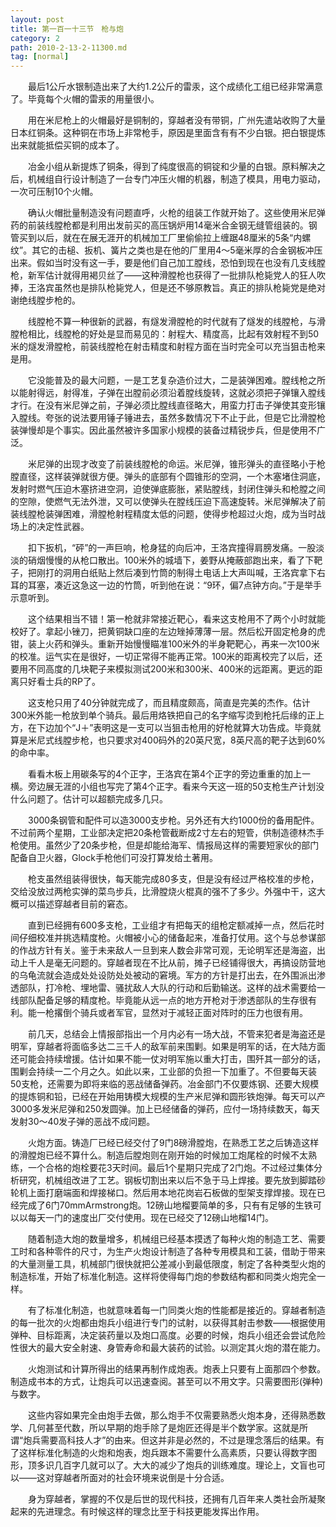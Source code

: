 ```yaml
---
layout: post
title: 第一百一十三节　枪与炮
category: 2
path: 2010-2-13-2-11300.md
tag: [normal]
---
```


　　最后1公斤水银制造出来了大约1.2公斤的雷汞，这个成绩化工组已经非常满意了。毕竟每个火帽的雷汞的用量很小。

　　用在米尼枪上的火帽最好是铜制的，穿越者没有带铜，广州先遣站收购了大量日本红铜条。这种铜在市场上非常枪手，原因是里面含有有不少白银。把白银提炼出来就能抵偿买铜的成本了。

　　冶金小组从新提炼了铜条，得到了纯度很高的铜锭和少量的白银。原料解决之后，机械组自行设计制造了一台专门冲压火帽的机器，制造了模具，用电力驱动，一次可压制10个火帽。

　　确认火帽批量制造没有问题直呼，火枪的组装工作就开始了。这些使用米尼弹药的前装线膛枪都是利用出发前买的高压锅炉用14毫米合金钢无缝管组装的。钢管买到以后，就在在展无涯开的机械加工厂里偷偷拉上缠踞48厘米的5条“内螺纹”。其它的击槌、扳机、簧片之类也是在他的厂里用4～5毫米厚的合金钢板冲压出来。假如当时没有这一手，要是他们自己加工膛线，恐怕到现在也没有几支线膛枪，新军估计就得用褐贝丝了――这种滑膛枪也获得了一批排队枪毙党人的狂人吹捧，王洛宾虽然也是排队枪毙党人，但是还不够原教旨。真正的排队枪毙党是绝对谢绝线膛步枪的。

　　线膛枪不算一种很新的武器，有燧发滑膛枪的时代就有了燧发的线膛枪，与滑膛枪相比，线膛枪的好处是显而易见的：射程大、精度高，比起有效射程不到50米的燧发滑膛枪，前装线膛枪在射击精度和射程方面在当时完全可以充当狙击枪来是用。

　　它没能普及的最大问题，一是工艺复杂造价过大，二是装弹困难。膛线枪之所以能射得远，射得准，子弹在出膛前必须沿着膛线旋转，这就必须把子弹镶入膛线才行。在没有米尼弹之前，子弹必须比膛线直径略大，用蛮力打击子弹使其变形镶入膛线。夸张的说法要用锤子锤进去，虽然多数情况下不止于此，但是它比滑膛枪装弹慢却是个事实。因此虽然被许多国家小规模的装备过精锐步兵，但是使用不广泛。

　　米尼弹的出现才改变了前装线膛枪的命运。米尼弹，锥形弹头的直径略小于枪膛直径，这样装弹就很方便。弹头的底部有个圆锥形的空洞，一个木塞堵住洞底，发射时燃气压迫木塞挤进空洞，迫使弹底膨胀，紧贴膛线，封闭住弹头和枪膛之间的空隙，使燃气无法外泄，又可以使弹头在膛线压迫下高速旋转。米尼弹解决了前装线膛枪装弹困难，滑膛枪射程精度太低的问题，使得步枪超过火炮，成为当时战场上的决定性武器。

　　扣下扳机，“砰”的一声巨响，枪身猛的向后冲，王洛宾撞得肩膀发痛。一股淡淡的硝烟慢慢的从枪口散出。100米外的城墙下，姜野从掩蔽部跑出来，看了下靶子，把刚打的洞用白纸贴上然后凑到竹筒的制得土电话上大声叫喊，王洛宾拿下右耳的耳塞，凑近这急这一边的竹筒，听到他在说：“9环，偏7点钟方向。”于是举手示意听到。

　　这个结果相当不错！第一枪就非常接近靶心，看来这支枪用不了两个小时就能校好了。拿起小锉刀，把黄铜缺口座的左边矬掉薄薄一层。然后松开固定枪身的虎钳，装上火药和弹头。重新开始慢慢瞄准100米外的半身靶靶心，再来一次100米的校准。运气实在是很好，一切正常得不能再正常。100米的距离校完了以后，还要用不同高度的几块靶子来模拟测试200米和300米、400米的远距离。更远的距离只好看士兵的RP了。

　　这支枪只用了40分钟就完成了，而且精度颇高，简直是完美的杰作。估计300米外能一枪放到单个骑兵。最后用烙铁把自己的名字缩写烫到枪托后缘的正上方，在下边加个“J＋”表明这是一支可以当狙击枪用的好枪就算大功告成。毕竟就算是米尼式线膛步枪，也只要求对400码外的20英尺宽，8英尺高的靶子达到60%的命中率。

　　看看木板上用碳条写的4个正字，王洛宾在第4个正字的旁边重重的加上一横。旁边展无涯的小组也写完了第4个正字。看来今天这一班的50支枪生产计划没什么问题了。估计可以超额完成多几只。

　　3000条钢管和配件可以造3000支步枪。另外还有大约1000份的备用配件。不过前两个星期，工业部决定把20条枪管截断成2寸左右的短管，供制造德林杰手枪使用。虽然少了20条步枪，但是却能给海军、情报局这样的需要短家伙的部门配备自卫火器，Glock手枪他们可没打算发给土著用。

　　枪支虽然组装得很快，每天能完成80多支，但是没有经过严格校准的步枪，交给没放过两枪实弹的菜鸟步兵，比滑膛烧火棍真的强不了多少。外强中干，这大概可以描述穿越者目前的窘态。

　　直到已经拥有600多支枪，工业组才有把每天的组枪定额减掉一点，然后花时间仔细校准并挑选精度枪。火帽被小心的储备起来，准备打仗用。这个与总参谋部的作战方针有关。鉴于未来敌人一旦到来人数会非常可观，无论明军还是海盗，出动上千人是毫无问题的。穿越者现在不比从前，摊子已经铺得很大，再搞设防营地的乌龟流就会造成处处设防处处被动的窘境。军方的方针是打出去，在外围派出渗透部队，打冷枪、埋地雷、骚扰敌人大队的行动和后勤输送。这样的战术需要给一线部队配备足够的精度枪。毕竟能从远一点的地方开枪对于渗透部队的生存很有利。能一枪撂倒个骑兵或者军官，显然对于减轻正面对阵时的压力也很有用。

　　前几天，总结会上情报部指出一个月内必有一场大战，不管来犯者是海盗还是明军，穿越者将面临多达二三千人的敌军前来围剿。如果是明军的话，在大陆方面还可能会持续增援。估计如果不能一仗对明军施以重大打击，围歼其一部分的话，围剿会持续一二个月之久。如此以来，工业部的负担一下加重了。不但要每天装50支枪，还需要为即将来临的恶战储备弹药。冶金部门不仅要炼钢、还要大规模的提炼铜和铅，已经在开始用铸模大规模的生产米尼弹和圆形铁炮弹。每天可以产3000多发米尼弹和250发圆弹。加上已经储备的弹药，应付一场持续数天，每天发射30～40发子弹的恶战不成问题。

　　火炮方面。铸造厂已经已经交付了9门8磅滑膛炮，在熟悉工艺之后铸造这样的滑膛炮已经不算什么。制造后膛炮则在刚开始的时候加工炮尾栓的时候不太熟练，一个合格的炮栓要花3天时间。最后1个星期只完成了2门炮。不过经过集体分析研究，机械组改进了工艺。钢板切割出来以后不急于马上焊接。要先放到脚踏砂轮机上面打磨端面和焊接梯口。然后用本地花岗岩石板做的型架支撑焊接。现在已经完成了6门70mmArmstrong炮。12磅山地榴要简单的多，只有有足够的生铁可以以每天一门的速度出厂交付使用。现在已经交了12磅山地榴14门。

　　随着制造大炮的数量增多，机械组已经基本摸透了每种火炮的制造工艺、需要工时和各种零件的尺寸，为生产火炮设计制造了各种专用模具和工装，借助于带来的大量测量工具，机械部门很快就把公差减小到最低限度，制定了各种类型火炮的制造标准，开始了标准化制造。这样将使得每门炮的参数结构都和同类火炮完全一样。

　　有了标准化制造，也就意味着每一门同类火炮的性能都是接近的。穿越者制造的每一批次的火炮都由炮兵小组进行专门的试射，以获得其射击参数――根据使用弹种、目标距离，决定装药量以及炮口高度。必要的时候，炮兵小组还会尝试危险性很大的最大安全射速、身管寿命和最大装药的试验。以测定其火炮的潜在能力。

　　火炮测试和计算所得出的结果再制作成炮表。炮表上只要有上面那四个参数。制造成书本的方式，让炮兵可以迅速查阅。甚至可以不用文字。只需要图形(弹种)与数字。

　　这些内容如果完全由炮手去做，那么炮手不仅需要熟悉火炮本身，还得熟悉数学、几何甚至代数，所以早期的炮手除了是炮匠还得是半个数学家。这就是所谓“炮兵需要高科技人才”的由来。但这并非是必然的，不过是理念落后的结果。有了这样标准化制造的火炮和炮表，炮兵跟本不需要什么高素质，只要认得数字图形，顶多识几百字几就可以了。大大的减少了炮兵的训练难度。理论上，文盲也可以――这对穿越者所面对的社会环境来说倒是十分合适。

　　身为穿越者，掌握的不仅是后世的现代科技，还拥有几百年来人类社会所凝聚起来的先进理念。有时候这样的理念比至于科技更能发挥出作用。

